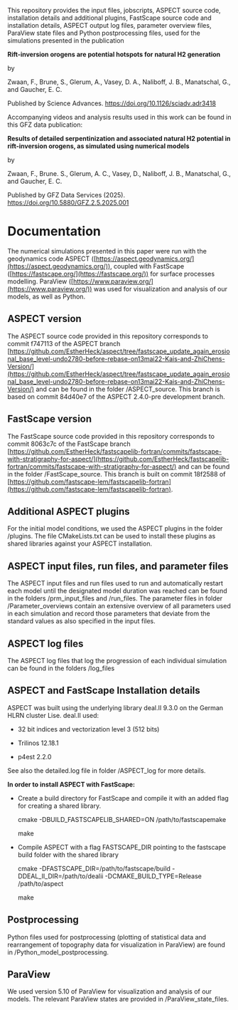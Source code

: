 This repository provides the input files, jobscripts, ASPECT source code, installation details and additional plugins, FastScape source code and installation details, ASPECT output log files, parameter overview files, ParaView state files and Python postprocessing files, used for the simulations presented in the publication

**Rift-inversion orogens are potential hotspots for natural H2 generation**

by

Zwaan, F., Brune, S., Glerum, A., Vasey, D. A., Naliboff, J. B., Manatschal, G., and Gaucher, E. C.

Published by Science Advances. https://doi.org/10.1126/sciadv.adr3418


Accompanying videos and analysis results used in this work can be found in this GFZ data publication: 


**Results of detailed serpentinization and associated natural H2 potential in rift-inversion orogens, as simulated using numerical models**

by

Zwaan, F., Brune. S., Glerum, A. C., Vasey, D., Naliboff, J. B., Manatschal, G., and Gaucher, E. C.  

Published by GFZ Data Services (2025). https://doi.org/10.5880/GFZ.2.5.2025.001

# Documentation

The numerical simulations presented in this paper were run with the geodynamics code ASPECT ([https://aspect.geodynamics.org/](https://aspect.geodynamics.org/)), coupled with FastScape ([https://fastscape.org/](https://fastscape.org/)) for surface processes modelling. ParaView ([https://www.paraview.org/](https://www.paraview.org/)) was used for visualization and analysis of our models, as well as Python.

## ASPECT version

The ASPECT source code provided in this repository corresponds to commit f747113 of the ASPECT branch [https://github.com/EstherHeck/aspect/tree/fastscape_update_again_erosional_base_level-undo2780-before-rebase-on13mai22-Kais-and-ZhiChens-Version/](https://github.com/EstherHeck/aspect/tree/fastscape_update_again_erosional_base_level-undo2780-before-rebase-on13mai22-Kais-and-ZhiChens-Version/) and can be found in the folder /ASPECT_source. This branch is based on commit 84d40e7 of the ASPECT 2.4.0-pre development branch.

## FastScape version

The FastScape source code provided in this repository corresponds to commit 8063c7c of the FastScape branch [https://github.com/EstherHeck/fastscapelib-fortran/commits/fastscape-with-stratigraphy-for-aspect/](https://github.com/EstherHeck/fastscapelib-fortran/commits/fastscape-with-stratigraphy-for-aspect/) and can be found in the folder /FastScape_source. This branch is built on commit 18f2588 of [https://github.com/fastscape-lem/fastscapelib-fortran](https://github.com/fastscape-lem/fastscapelib-fortran).


## Additional ASPECT plugins

For the initial model conditions, we used the ASPECT plugins in the folder /plugins. The file CMakeLists.txt can be used to install these plugins as shared libraries against your ASPECT installation.

## ASPECT input files, run files, and parameter files

The ASPECT input files and run files used to run and automatically restart each model until the designated model duration was reached can be found in the folders /prm_input_files and /run_files. The parameter files in folder /Parameter_overviews contain an extensive overview of all parameters used in each simulation and record those parameters that deviate from the standard values as also specified in the input files.

## ASPECT log files

The ASPECT log files that log the progression of each individual simulation can be found in the folders /log_files

## ASPECT and FastScape Installation details

ASPECT was built using the underlying library deal.II 9.3.0 on the German HLRN cluster Lise. deal.II used:

- 32 bit indices and vectorization level 3 (512 bits)

- Trilinos 12.18.1

- p4est 2.2.0

See also the detailed.log file in folder /ASPECT_log for more details.

**In order to install ASPECT with FastScape:**

- Create a build directory for FastScape and compile it with an added flag for creating a shared library.

	cmake -DBUILD_FASTSCAPELIB_SHARED=ON /path/to/fastscapemake

	make

- Compile ASPECT with a flag FASTSCAPE_DIR pointing to the fastscape build folder with the shared library

	cmake -DFASTSCAPE_DIR=/path/to/fastscape/build -DDEAL_II_DIR=/path/to/dealii -DCMAKE_BUILD_TYPE=Release /path/to/aspect

	make

## Postprocessing

Python files used for postprocessing (plotting of statistical data and rearrangement of topography data for visualization in ParaView) are found in /Python_model_postprocessing.

## ParaView 

We used version 5.10 of ParaView for visualization and analysis of our models. The relevant ParaView states are provided in /ParaView_state_files.
